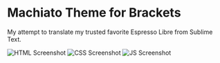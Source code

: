 Machiato Theme for Brackets
===========================

My attempt to translate my trusted favorite Espresso Libre from Sublime Text.

![HTML Screenshot](https://github.com/cpeddecord/machiato/blob/master/screenshots/html.jpg)
![CSS Screenshot](https://github.com/cpeddecord/machiato/blob/master/screenshots/css.jpg)
![JS Screenshot](https://github.com/cpeddecord/machiato/blob/master/screenshots/js.jpg)